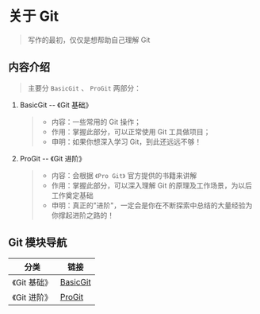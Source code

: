 <!--
+===============================================================================
| @Author: madnesslin(地上马)
+===============================================================================
| @Phone: +86 13695746767
+===============================================================================
| @Date: 2018-10-28 15:10:14
+===============================================================================
| @Email: linjialiang@163.com
+===============================================================================
| @Last modified time: 2018-12-29 15:44:21
+===============================================================================
-->
# 关于 Git

> 写作的最初，仅仅是想帮助自己理解 Git

## 内容介绍

> 主要分 `BasicGit` 、 `ProGit` 两部分：

1.  BasicGit -- 《Git 基础》

    > -   内容：一些常用的 Git 操作；
    > -   作用：掌握此部分，可以正常使用 Git 工具做项目；
    > -   申明：如果你想深入学习 Git，到此还远远不够！

2.  ProGit -- 《Git 进阶》

    > -   内容：会根据 `《Pro Git》` 官方提供的书籍来讲解
    > -   作用：掌握此部分，可以深入理解 Git 的原理及工作场景，为以后工作奠定基础
    > -   申明：真正的"进阶"，一定会是你在不断探索中总结的大量经验为你撑起进阶之路的！

## Git 模块导航

| 分类       | 链接                     |
| -------- | ---------------------- |
| 《Git 基础》 | [BasicGit](./BasicGit) |
| 《Git 进阶》 | [ProGit](./ProGit)     |
